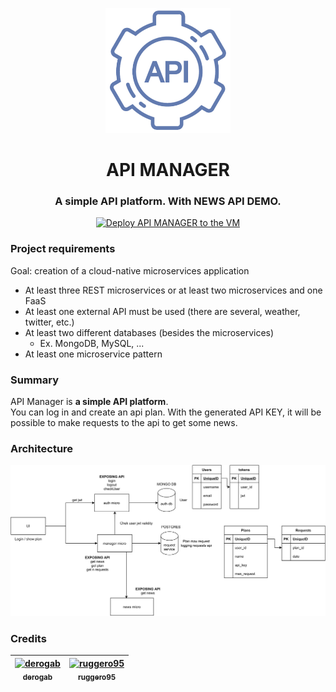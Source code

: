 
<p align="center">
  <img src="./gui-api-manager/public/favicon_package_v0.16/android-chrome-384x384.png" alt="header" height="200px">
</p>
<h1 align="center">API MANAGER</h1>
<h3 align="center">A simple API platform. With NEWS API DEMO.</h3>
<p align="center">
    <a href="https://github.com/ruggero95/api-manager/actions/workflows/k8s-deploy-api-manager.yml">
        <img src="https://github.com/ruggero95/api-manager/actions/workflows/k8s-deploy-api-manager.yml/badge.svg" alt="Deploy API MANAGER to the VM">
    </a>
</p>

### Project requirements
Goal: creation of a cloud-native microservices application
- At least three REST microservices or at least two microservices and one FaaS
- At least one external API must be used (there are several, weather, twitter, etc.)
- At least two different databases (besides the microservices) 
  - Ex. MongoDB, MySQL, ...
- At least one microservice pattern

### Summary
API Manager is **a simple API platform**.  
You can log in and create an api plan. With the generated API KEY, it will be possible to make requests to the api to get some news.

### Architecture
![summary](./.assets/summary.png)



### Credits
| [<img src="https://avatars.githubusercontent.com/u/4183824?v=4" width="100px;" alt="derogab"/><br /><sub><b>derogab</b></sub>](https://github.com/derogab) | [<img src="https://avatars.githubusercontent.com/u/9202746?v=4" width="100px;" alt="ruggero95"/><br /><sub><b>ruggero95</b></sub>](https://github.com/ruggero95) | 
| :---: | :---: |
